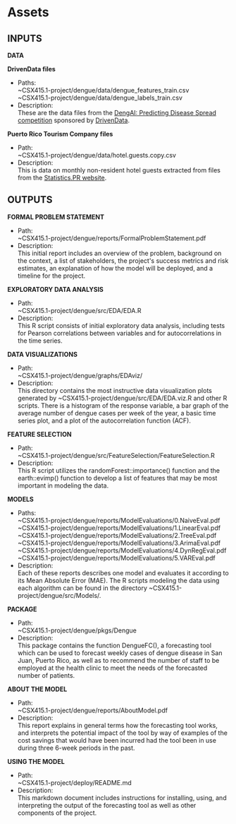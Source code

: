Assets
======

INPUTS
------

**DATA**  

**DrivenData files**  
* Paths:  
~CSX415.1-project/dengue/data/dengue\_features\_train.csv  
~CSX415.1-project/dengue/data/dengue\_labels\_train.csv  
* Description:  
These are the data files from the [DengAI: Predicting Disease Spread competition](https://www.drivendata.org/competitions/44/dengai-predicting-disease-spread/) sponsored by [DrivenData](https://www.drivendata.org/). 

**Puerto Rico Tourism Company files**  
* Path:  
~CSX415.1-project/dengue/data/hotel.guests.copy.csv  
* Description:  
This is data on monthly non-resident hotel guests extracted from files from the [Statistics.PR website](https://estadisticas.pr/inventario-de-estadisticas/puerto_rico_tourism_company).  

OUTPUTS
-------

**FORMAL PROBLEM STATEMENT**  
* Path:  
~CSX415.1-project/dengue/reports/FormalProblemStatement.pdf  
* Description:  
This initial report includes an overview of the problem, background on the context, a list of stakeholders, the project's success metrics and risk estimates, an explanation of how the model will be deployed, and a timeline for the project.  

**EXPLORATORY DATA ANALYSIS**  
* Path:  
~CSX415.1-project/dengue/src/EDA/EDA.R  
* Description:  
This R script consists of initial exploratory data analysis, including tests for Pearson correlations between variables and for autocorrelations in the time series.  

**DATA VISUALIZATIONS**  
* Path:  
~CSX415.1-project/dengue/graphs/EDAviz/  
* Description:  
This directory contains the most instructive data visualization plots generated by ~CSX415.1-project/dengue/src/EDA/EDA.viz.R and other R scripts. There is a histogram of the response variable, a bar graph of the average number of dengue cases per week of the year, a basic time series plot, and a plot of the autocorrelation function (ACF).  

**FEATURE SELECTION**  
* Path:  
~CSX415.1-project/dengue/src/FeatureSelection/FeatureSelection.R  
* Description:  
This R script utilizes the randomForest::importance() function and the earth::evimp() function to develop a list of features that may be most important in modeling the data.  

**MODELS**  
* Paths:  
~CSX415.1-project/dengue/reports/ModelEvaluations/0.NaiveEval.pdf  
~CSX415.1-project/dengue/reports/ModelEvaluations/1.LinearEval.pdf  
~CSX415.1-project/dengue/reports/ModelEvaluations/2.TreeEval.pdf  
~CSX415.1-project/dengue/reports/ModelEvaluations/3.ArimaEval.pdf  
~CSX415.1-project/dengue/reports/ModelEvaluations/4.DynRegEval.pdf  
~CSX415.1-project/dengue/reports/ModelEvaluations/5.VAREval.pdf  
* Description:   
Each of these reports describes one model and evaluates it according to its Mean Absolute Error (MAE). The R scripts modeling the data using each algorithm can be found in the directory ~CSX415.1-project/dengue/src/Models/.  

**PACKAGE**  
* Path:  
~CSX415.1-project/dengue/pkgs/Dengue  
* Description:  
This package contains the function DengueFC(), a forecasting tool which can be used to forecast weekly cases of dengue disease in San Juan, Puerto Rico, as well as to recommend the number of staff to be employed at the health clinic to meet the needs of the forecasted number of patients.  

**ABOUT THE MODEL**  
* Path:  
~CSX415.1-project/dengue/reports/AboutModel.pdf  
* Description:  
This report explains in general terms how the forecasting tool works, and interprets the potential impact of the tool by way of examples of the cost savings that would have been incurred had the tool been in use during three 6-week periods in the past.  

**USING THE MODEL**  
* Path:  
~CSX415.1-project/deploy/README.md  
* Description:  
This markdown document includes instructions for installing, using, and interpreting the output of the forecasting tool as well as other components of the project.
